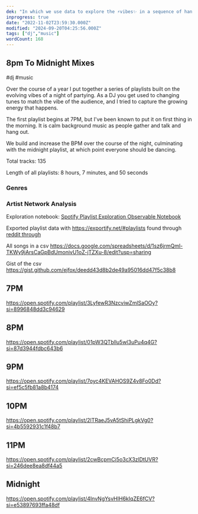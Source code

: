 ```yaml
---
dek: "In which we use data to explore the ⚡️vibes✨ in a sequence of hand-selected playlists created by the author"
inprogress: true
date: "2022-11-02T23:59:30.000Z"
modified: "2024-09-20T04:25:56.000Z"
tags: ["dj","music"]
wordCount: 168
---
```

## 8pm To Midnight Mixes

#dj #music

Over the course of a year I put together a series of playlists built on the evolving vibes of a night of partying. As a DJ you get used to changing tunes to match the vibe of the audience, and I tried to capture the growing energy that happens.

The first playlist begins at 7PM, but I've been known to put it on first thing in the morning. It is calm background music as people gather and talk and hang out.

We build and increase the BPM over the course of the night, culminating with the midnight playlist, at which point everyone should be dancing.

Total tracks: 135

Length of all playlists: 8 hours, 7 minutes, and 50 seconds

### Genres

### Artist Network Analysis

Exploration notebook: [Spotify Playlist Exploration Observable Notebook](https://observablehq.com/@ejfox/spotify-playlist-exploration#pmMidnightMusicAllTracks)

Exported playlist data with <https://exportify.net/#playlists> found through [reddit through](https://www.reddit.com/r/truespotify/comments/sgqt3n/exportify_export_your_spotify_playlists_to_csv/)

All songs in a csv <https://docs.google.com/spreadsheets/d/1sz6jrmQml-TKWy9jArsCaGpBdUmonivU1oZ-jTZXu-8/edit?usp=sharing>

Gist of the csv <https://gist.github.com/ejfox/deedd43d8b2de49a95016dd47f5c38b8>

## 7PM

<https://open.spotify.com/playlist/3LyfewR3NzcviwZmlSaOOy?si=8996848dd3c94629>

## 8PM

<https://open.spotify.com/playlist/01pW3QTbllu5wl3uPu4q4G?si=87d3944fdbc643b6>

## 9PM

<https://open.spotify.com/playlist/7oyc4KEVAHOS9Z4v8Fo0Dd?si=ef5c5fb81a8b4174>

## 10PM

<https://open.spotify.com/playlist/2lTRaeJ5vA5tShiPLgkVg0?si=4b5592931c1f48b7>

## 11PM

<https://open.spotify.com/playlist/2cwBcpmCi5o3cX3zlDtUVR?si=246dee8ea8df44a5>

## Midnight

<https://open.spotify.com/playlist/4InvNgYsvHIH6kIqZE6fCV?si=e53897693ffa48df>
